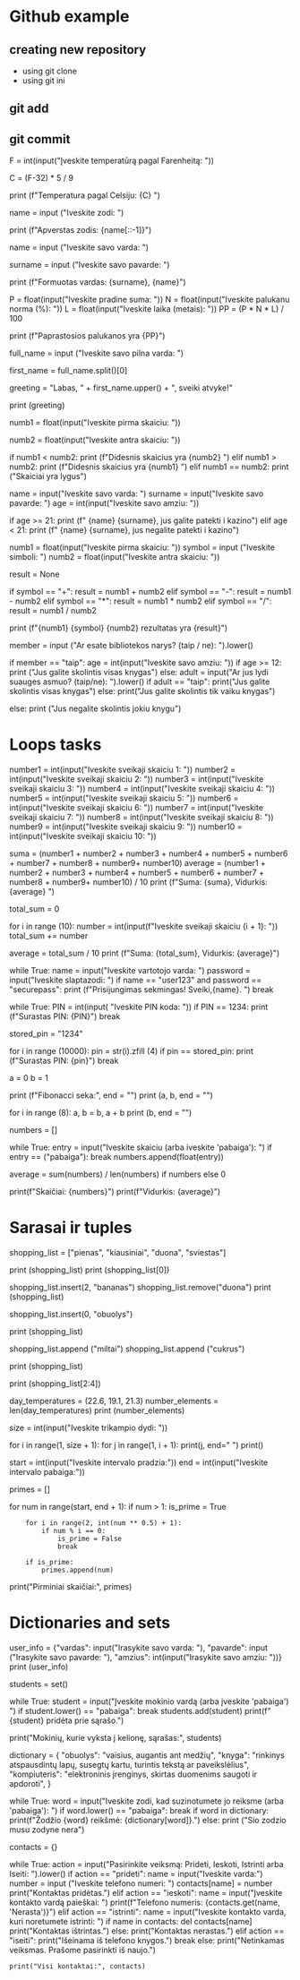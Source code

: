 # Github example

## creating new repository

- using git clone
- using git ini

## git add

## git commit


F = int(input("Įveskite temperatūrą pagal Farenheitą: "))

C = (F-32) * 5 / 9

print (f"Temperatura pagal Celsiju: {C} ")


name = input ("Iveskite zodi: ")

print (f"Apverstas zodis: {name[::-1]}")


name = input ("Iveskite savo varda: ")

surname = input ("Iveskite savo pavarde: ")

print (f"Formuotas vardas: {surname}, {name}")


P = float(input("Iveskite pradine suma: "))
N = float(input("Iveskite palukanu norma (%): "))
L = float(input("Iveskite laika (metais): "))
PP = (P * N * L) / 100

print (f"Paprastosios palukanos yra {PP}")


full_name = input ("Iveskite savo pilna varda: ")

first_name = full_name.split()[0]

greeting = "Labas, " + first_name.upper() + ", sveiki atvyke!"

print (greeting)


numb1 = float(input("Iveskite pirma skaiciu: "))

numb2 = float(input("Iveskite antra skaiciu: "))

if numb1 < numb2:
    print (f"Didesnis skaicius yra {numb2} ")
elif numb1 > numb2:
    print (f"Didesnis skaicius yra {numb1} ")
elif numb1 == numb2:
    print ("Skaiciai yra lygus")


name = input("Iveskite savo varda: ")
surname = input("Iveskite savo pavarde: ")
age = int(input("Iveskite savo amziu: "))

if age >= 21:
    print (f" {name} {surname}, jus galite patekti i kazino")
elif age < 21:
    print (f" {name} {surname}, jus negalite patekti i kazino")


numb1 = float(input("Iveskite pirma skaiciu: "))
symbol = input ("Iveskite simboli: ")
numb2 = float(input("Iveskite antra skaiciu: "))

result = None

if symbol == "+":
    result = numb1 + numb2
elif symbol == "-":
    result = numb1 - numb2
elif symbol == "*":
    result = numb1 * numb2
elif symbol == "/":
    result = numb1 / numb2

print (f"{numb1} {symbol} {numb2} rezultatas yra {result}")


member = input ("Ar esate bibliotekos narys? (taip / ne): ").lower()

if member == "taip":
    age = int(input("Iveskite savo amziu: "))
    if age >= 12:
        print ("Jus galite skolintis visas knygas")
    else:
        adult = input("Ar jus lydi suauges asmuo? (taip/ne): ").lower()
        if adult == "taip":
            print("Jus galite skolintis visas knygas")
        else:
            print("Jus galite skolintis tik vaiku knygas")

else:
    print ("Jus negalite skolintis jokiu knygu")

# Loops tasks

number1 = int(input("Iveskite sveikaji skaiciu 1: "))
number2 = int(input("Iveskite sveikaji skaiciu 2: "))
number3 = int(input("Iveskite sveikaji skaiciu 3: "))
number4 = int(input("Iveskite sveikaji skaiciu 4: "))
number5 = int(input("Iveskite sveikaji skaiciu 5: "))
number6 = int(input("Iveskite sveikaji skaiciu 6: "))
number7 = int(input("Iveskite sveikaji skaiciu 7: "))
number8 = int(input("Iveskite sveikaji skaiciu 8: "))
number9 = int(input("Iveskite sveikaji skaiciu 9: "))
number10 = int(input("Iveskite sveikaji skaiciu 10: "))

suma = (number1 + number2 + number3 + number4 + number5 + number6 + number7 + number8 + number9+ number10)
average = (number1 + number2 + number3 + number4 + number5 + number6 + number7 + number8 + number9+ number10) / 10
print (f"Suma: {suma}, Vidurkis: {average} ")


total_sum = 0

for i in range (10):
    number = int(input(f"Iveskite sveikaji skaiciu {i + 1}: "))
    total_sum += number

average = total_sum / 10
print (f"Suma: {total_sum}, Vidurkis: {average}")

while True:
    name = input("Iveskite vartotojo varda: ")
    password = input("Iveskite slaptazodi: ")
    if name == "user123" and password == "securepass":
        print (f"Prisijungimas sekmingas! Sveiki,{name}. ")
        break

while True:
    PIN = int(input( "Iveskite PIN koda: "))
    if PIN == 1234:
        print (f"Surastas PIN: {PIN}")
        break

stored_pin = "1234"

for i in range (10000):
    pin = str(i).zfill (4)
    if pin == stored_pin:
        print (f"Surastas PIN: {pin}")
        break

a = 0
b = 1

print (f"Fibonacci seka:", end = "")
print (a, b, end = "")

for i in range (8):
    a, b = b, a + b
    print (b, end = "")



numbers = []

while True:
    entry = input("Iveskite skaiciu (arba iveskite 'pabaiga'): ")
    if entry == ("pabaiga"):
        break
    numbers.append(float(entry))

average = sum(numbers) / len(numbers) if numbers else 0

print(f"Skaičiai: {numbers}")
print(f"Vidurkis: {average}")

# Sarasai ir tuples

shopping_list = ["pienas", "kiausiniai", "duona", "sviestas"]

print (shopping_list)
print (shopping_list[0])

shopping_list.insert(2, "bananas")
shopping_list.remove("duona")
print (shopping_list)

shopping_list.insert(0, "obuolys")

print (shopping_list)

shopping_list.append ("miltai")
shopping_list.append ("cukrus")

print (shopping_list)

print (shopping_list[2:4])


day_temperatures = (22.6, 19.1, 21.3)
number_elements = len(day_temperatures)
print (number_elements)



size = int(input("Iveskite trikampio dydi: "))

for i in range(1, size + 1):
    for j in range(1, i + 1):
        print(j, end=" ")
    print()



start = int(input("Iveskite intervalo pradzia:"))
end = int(input("Iveskite intervalo pabaiga:"))

primes = []

for num in range(start, end + 1):
    if num > 1:
        is_prime = True

        for i in range(2, int(num ** 0.5) + 1):
            if num % i == 0:
                is_prime = False
                break

        if is_prime:
            primes.append(num)

print("Pirminiai skaičiai:", primes)

# Dictionaries and sets

user_info = {"vardas": input("Irasykite savo varda: "),
             "pavarde": input ("Irasykite savo pavarde: "),
             "amzius": int(input("Irasykite savo amziu: "))}
print (user_info)


students = set()

while True:
    student = input("Įveskite mokinio vardą (arba įveskite 'pabaiga') ")
    if student.lower() == "pabaiga":
        break
    students.add(student)
    print(f"{student} pridėta prie sąrašo.")

print("Mokinių, kurie vyksta į kelionę, sąrašas:", students)



dictionary = {
    "obuolys": "vaisius, augantis ant medžių",
    "knyga": "rinkinys atspausdintų lapų, susegtų kartu, turintis tekstą ar paveikslėlius",
    "kompiuteris": "elektroninis įrenginys, skirtas duomenims saugoti ir apdoroti",
}

while True:
    word = input("Iveskite zodi, kad suzinotumete jo reiksme (arba 'pabaiga'): ")
    if word.lower() == "pabaiga":
        break
    if word in dictionary:
        print(f"Žodžio {word} reikšmė: {dictionary[word]}.")
    else:
        print ("Sio zodzio musu zodyne nera")



contacts = {}

while True:
    action = input("Pasirinkite veiksmą: Prideti, Ieskoti, Istrinti arba Iseiti: ").lower()
    if action == "prideti":
        name = input("Iveskite varda:")
        number = input ("Iveskite telefono numeri: ")
        contacts[name] = number
        print("Kontaktas pridėtas.")
    elif action == "ieskoti":
        name = input("Įveskite kontakto vardą paieškai: ")
        print(f"Telefono numeris: {contacts.get(name, 'Nerasta')}")
    elif action == "istrinti":
        name = input("Iveskite kontakto varda, kuri noretumete istrinti: ")
        if name in contacts:
            del contacts[name]
            print("Kontaktas ištrintas.")
        else:
            print("Kontaktas nerastas.")
    elif action == "iseiti":
        print("Išeinama iš telefono knygos.")
        break
    else:
        print("Netinkamas veiksmas. Prašome pasirinkti iš naujo.")

    print("Visi kontaktai:", contacts)
